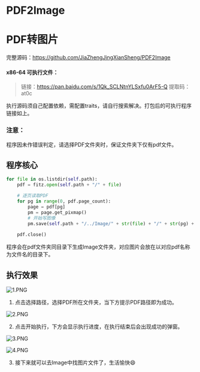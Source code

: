 # PDF2Image
# PDF转图片



完整源码：https://github.com/JiaZhengJingXianSheng/PDF2Image

#### x86-64 可执行文件：

> 链接：https://pan.baidu.com/s/1Qk_SCLNtnYLSxfu0ArF5-Q 
> 提取码：at0c



执行源码须自己配置依赖，需配置traits，请自行搜索解决。打包后的可执行程序链接如上。

### 注意：

程序因未作错误判定，请选择PDF文件夹时，保证文件夹下仅有pdf文件。

## 程序核心

```python
for file in os.listdir(self.path):
	pdf = fitz.open(self.path + "/" + file)

	# 逐页读取PDF
	for pg in range(0, pdf.page_count):
		page = pdf[pg]
		pm = page.get_pixmap()
		# 开始写图像
		pm.save(self.path + "/../Image/" + str(file) + "/" + str(pg) + ".png")
	
	pdf.close()
```

程序会在pdf文件夹同目录下生成Image文件夹，对应图片会放在以对应pdf名称为文件名的目录下。



## 执行效果

![1.PNG](https://s2.loli.net/2021/12/25/1URoFBX2d7Cb6ZK.png)

1. 点击选择路径，选择PDF所在文件夹，当下方提示PDF路径即为成功。

![2.PNG](https://s2.loli.net/2021/12/25/auhvk6TJrjBlINY.png)

2. 点击开始执行，下方会显示执行进度，在执行结束后会出现成功的弹窗。

![3.PNG](https://s2.loli.net/2021/12/25/k4WYLpeaRGQrwTz.png)

![4.PNG](https://s2.loli.net/2021/12/25/nFvVCeWobpqml49.png)

3. 接下来就可以去Image中找图片文件了，生活愉快😄
